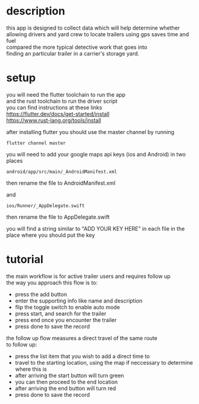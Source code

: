 # description
this app is designed to collect data which will help determine whether\
allowing drivers and yard crew to locate trailers using gps saves time and fuel\
compared the more typical detective work that goes into\
finding an particular trailer in a carrier's storage yard.

# setup
you will need the flutter toolchain to run the app\
and the rust toolchain to run the driver script\
you can find instructions at these links\
https://flutter.dev/docs/get-started/install  
https://www.rust-lang.org/tools/install

after installing flutter you should use the master channel by running
```
flutter channel master
```

you will need to add your google maps api keys (ios and Android) in two places
```
android/app/src/main/_AndroidManifest.xml
```
then rename the file to AndroidManifest.xml

and

```
ios/Runner/_AppDelegate.swift
```
then rename the file to AppDelegate.swift

you will find a string similar to "ADD YOUR KEY HERE" in each file in the place where you should put the key


# tutorial
the main workflow is for active trailer users and requires follow up\
the way you approach this flow is to:
* press the add button
* enter the supporting info like name and description
* flip the toggle switch to enable auto mode
* press start, and search for the trailer
* press end once you encounter the trailer
* press done to save the record

the follow up flow measures a direct travel of the same route\
to follow up:
* press the list item that you wish to add a direct time to
* travel to the starting location, using the map if neccessary to determine where this is
* after arriving the start button will turn green
* you can then proceed to the end location
* after arriving the end button will turn red
* press done to save the record
